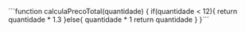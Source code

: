 ´´´function calculaPrecoTotal(quantidade) {
 if(quantidade < 12){
   return quantidade * 1.3
 }else{ quantidade * 1
 return quantidade
 }
 }´´´